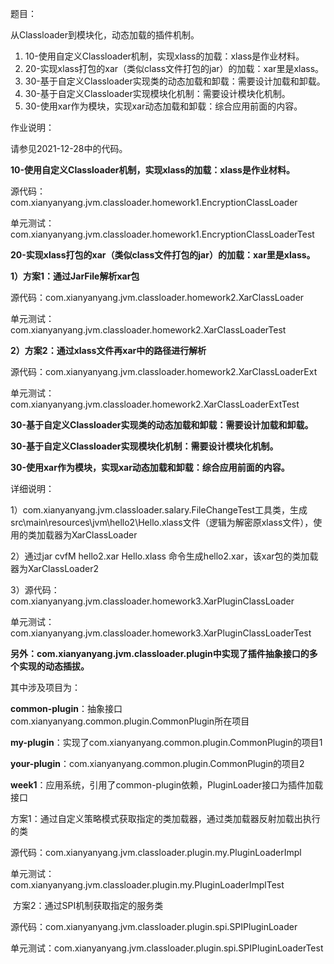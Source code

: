 题目：

从Classloader到模块化，动态加载的插件机制。

1. 10-使用自定义Classloader机制，实现xlass的加载：xlass是作业材料。
2. 20-实现xlass打包的xar（类似class文件打包的jar）的加载：xar里是xlass。
3. 30-基于自定义Classloader实现类的动态加载和卸载：需要设计加载和卸载。
4. 30-基于自定义Classloader实现模块化机制：需要设计模块化机制。
5. 30-使用xar作为模块，实现xar动态加载和卸载：综合应用前面的内容。



作业说明：

请参见2021-12-28中的代码。



**10-使用自定义Classloader机制，实现xlass的加载：xlass是作业材料。**

源代码： com.xianyanyang.jvm.classloader.homework1.EncryptionClassLoader

单元测试：com.xianyanyang.jvm.classloader.homework1.EncryptionClassLoaderTest



**20-实现xlass打包的xar（类似class文件打包的jar）的加载：xar里是xlass。**

**1）方案1：通过JarFile解析xar包**

源代码：com.xianyanyang.jvm.classloader.homework2.XarClassLoader

单元测试：com.xianyanyang.jvm.classloader.homework2.XarClassLoaderTest

**2）方案2：通过xlass文件再xar中的路径进行解析**

源代码：com.xianyanyang.jvm.classloader.homework2.XarClassLoaderExt

单元测试：com.xianyanyang.jvm.classloader.homework2.XarClassLoaderExtTest



**30-基于自定义Classloader实现类的动态加载和卸载：需要设计加载和卸载。**

**30-基于自定义Classloader实现模块化机制：需要设计模块化机制。**

**30-使用xar作为模块，实现xar动态加载和卸载：综合应用前面的内容。**

详细说明：

1）com.xianyanyang.jvm.classloader.salary.FileChangeTest工具类，生成src\\main\\resources\\jvm\\hello2\\Hello.xlass文件（逻辑为解密原xlass文件），使用的类加载器为XarClassLoader

2）通过jar cvfM hello2.xar Hello.xlass 命令生成hello2.xar，该xar包的类加载器为XarClassLoader2

3）源代码：com.xianyanyang.jvm.classloader.homework3.XarPluginClassLoader

​	 单元测试：com.xianyanyang.jvm.classloader.homework3.XarPluginClassLoaderTest



**另外：com.xianyanyang.jvm.classloader.plugin中实现了插件抽象接口的多个实现的动态插拔。**

其中涉及项目为：

**common-plugin**：抽象接口com.xianyanyang.common.plugin.CommonPlugin所在项目

**my-plugin**：实现了com.xianyanyang.common.plugin.CommonPlugin的项目1

**your-plugin**：com.xianyanyang.common.plugin.CommonPlugin的项目2

**week1**：应用系统，引用了common-plugin依赖，PluginLoader接口为插件加载接口

​	方案1：通过自定义策略模式获取指定的类加载器，通过类加载器反射加载出执行的类

​			     源代码：com.xianyanyang.jvm.classloader.plugin.my.PluginLoaderImpl 

​				单元测试：com.xianyanyang.jvm.classloader.plugin.my.PluginLoaderImplTest

​	方案2：通过SPI机制获取指定的服务类

​				源代码：com.xianyanyang.jvm.classloader.plugin.spi.SPIPluginLoader

​				单元测试：com.xianyanyang.jvm.classloader.plugin.spi.SPIPluginLoaderTest



